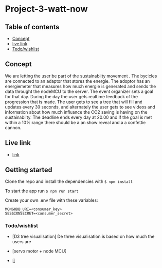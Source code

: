 # Project-3-watt-now

## Table of contents
- [Concept](#concept)
- [live link](#live)
- [Todo/wishlist](#todo)

## Concept
We are letting the user be part of the sustainabilty movement . The bycicles are connected to an adaptor that stores the energie. The adoptor has an energiemeter that measures how much energie is generated and sends the data throught the nodeMCU to the server. The event organizer sets a goal for that day. During the day the user gets realtime feedback of the progression that is made. The user gets to see a tree that will fill and updates every 30 seconds, and alternately the user gets to see videos and information about how much influance the CO2 saving is having on the sustainabilty. The deadline ends every day at 20.00 and if the goal is met within a 10% range there should be a an show reveal and a a confettie cannon.


## <a name="live"></a>Live link

- [link](#https://p3-wottnow.herokuapp.com/)


## <a name="started"></a>Getting started

Clone the repo and install the dependencies with
`$ npm install`

To start the app run
`$ npm run start`

Create your own .env file with these variables:

```
MONGODB_URI=<consumer_key>
SESSIONSECRET=<consumer_secret>
```

### <a name="todo"></a> Todo/wishlist
-  [D3 tree visualisation]
De three visualisation is based on how much the users are

-  [servo motor + node MCU]
-  []

